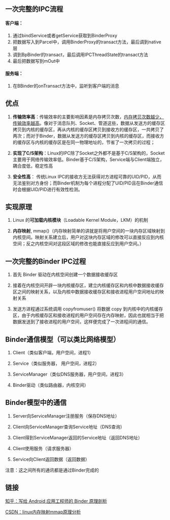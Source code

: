 ## 一次完整的IPC流程
#### 客户端：

1. 通过bindService或者getService获取到BinderProxy
2. 把数据写入到Parcel中，调用BinderProxy的transact方法，最后调到native层
3. 调到BpBinder的transact，最后调用IPCThreadState的transact方法
4. 最后把数据写到mOut中

#### 服务端：

1. 在BBinder的onTransact方法中，监听到客户端的消息

## 优点

1. **传输效率高**：传输效率的主要影响因素是内存拷贝次数，<u>内存拷贝次数越少，传输效率越高</u>。像对于消息队列、Socket、管道这些，数据从发送方的缓存区拷贝到内核的缓存区，再从内核的缓存区拷贝到接收方的缓存区，一共拷贝了两次；而对于Binder，数据从发送方的缓存区拷贝到内核的缓存区，而接收方的缓存区与内核的缓存区是在同一物理地址的，节省了一次拷贝的过程；

2. **实现了C/S架构**：Linux的IPC除了Socket之外都不是基于C/S架构的，Socket主要用于网络传输效率低。Binder基于C/S架构，Service端与Client端独立，耦合度低，稳定性高

3. **安全性高**： 传统Linux IPC的接收方无法获得对方进程可靠的UID/PID，从而无法鉴别对方身份；而Binder机制为每个进程分配了UID/PID且在Binder通信时会根据UID/PID进行有效性检测。


## 实现原理

1. Linux 的**可加载内核模块**（Loadable Kernel Module，LKM）的机制

2. **内存映射**, mmap()（内存映射简单的讲就是将用户空间的一块内存区域映射到内核空间。映射关系建立后，用户对这块内存区域的修改可以直接反应到内核空间；反之内核空间对这段区域的修改也能直接反应到用户空间。）


## 一次完整的Binder IPC过程

1. 首先 Binder 驱动在内核空间创建一个数据接收缓存区

2. 接着在内核空间开辟一块内核缓存区，建立内核缓存区和内核中数据接收缓存区之间的映射关系，以及内核中数据接收缓存区和接收进程用户空间地址的映射关系

3. 发送方进程通过系统调用 copyfromuser() 将数据 copy 到内核中的内核缓存区，由于内核缓存区和接收进程的用户空间存在内存映射，因此也就相当于把数据发送到了接收进程的用户空间，这样便完成了一次进程间的通信。

## Binder通信模型（可以类比网络模型）

1. Client（类似客户端，用户空间，进程1）

2. Service（类似服务器， 用户空间，进程2）

3. ServiceManager（类似DNS服务器，用户空间，进程3）

4. Binder驱动（类似路由器，内核空间）


## Binder模型中的通信

1. Server向ServiceManager注册服务（保存DNS地址）

2. Client向ServiceManager查询Service地址（DNS查询）

3. Client得到ServiceManager返回的Service地址（返回DNS地址）

4. Client使用服务（请求服务器）

5. Service向Client返回数据（返回数据）

注意：这之间所有的通讯都是通过Binder完成的

## 链接

[知乎：写给 Android 应用工程师的 Binder 原理剖析](https://zhuanlan.zhihu.com/p/35519585)

[CSDN：linux内存映射mmap原理分析](https://blog.csdn.net/yusiguyuan/article/details/23388771)